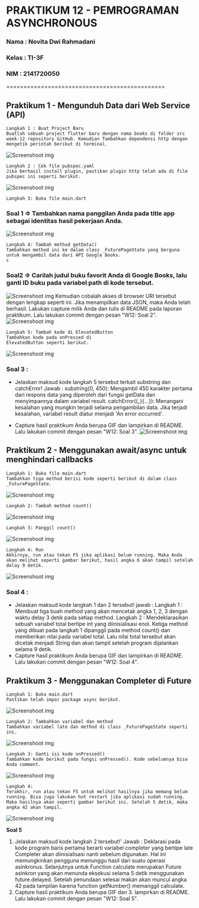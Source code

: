 # **PRAKTIKUM 12 - PEMROGRAMAN ASYNCHRONOUS**

### **Nama    : Novita Dwi Rahmadani**

### **Kelas   : TI-3F**

### **NIM     : 2141720050**

==============================================

## **Praktikum 1 - Mengunduh Data dari Web Service (API)**

    Langkah 1 : Buat Project Baru
    Buatlah sebuah project flutter baru dengan nama books di folder src week-12 repository GitHub. Kemudian Tambahkan dependensi http dengan mengetik perintah berikut di terminal.
![Screenshoot img](docs/pubadd.png)

    Langkah 2 : Cek file pubspec.yaml
    Jika berhasil install plugin, pastikan plugin http telah ada di file pubspec ini seperti berikut.
![Screenshoot img](docs/pubspec.png)

    Langkah 3: Buka file main.dart
### **Soal 1** => Tambahkan nama panggilan Anda pada title app sebagai identitas hasil pekerjaan Anda.
![Screenshoot img](docs/soal1nama.png)

    Langkah 4: Tambah method getData()
    Tambahkan method ini ke dalam class _FuturePageState yang berguna untuk mengambil data dari API Google Books.
    c
### **Soal2** => Carilah judul buku favorit Anda di Google Books, lalu ganti ID buku pada variabel path di kode tersebut. 
![Screenshoot img](docs/pathkode.png)
    Kemudian cobalah akses di browser URI tersebut dengan lengkap seperti ini. Jika menampilkan data JSON, maka Anda telah berhasil. Lakukan capture milik Anda dan tulis di README pada laporan praktikum. Lalu lakukan commit dengan pesan "W12: Soal 2".
![Screenshoot img](docs/tes.png)

    Langkah 5: Tambah kode di ElevatedButton
    Tambahkan kode pada onPressed di
    ElevatedButton seperti berikut.
![Screenshoot img](docs/elevatebtn.png)

### **Soal 3 :** 
* Jelaskan maksud kode langkah 5 tersebut terkait substring dan catchError!
Jawab : 
substring(0, 450): Mengambil 450 karakter pertama dari respons data yang diperoleh dari fungsi getData dan menyimpannya dalam variabel result.
catchError((_){...}): Menangani kesalahan yang mungkin terjadi selama pengambilan data. Jika terjadi kesalahan, variabel result diatur menjadi 'An error occurred'.

* Capture hasil praktikum Anda berupa GIF dan lampirkan di README. Lalu lakukan commit dengan pesan "W12: Soal 3".
![Screenshoot img](docs/output1.gif)



## **Praktikum 2 - Menggunakan await/async untuk menghindari callbacks**


    Langkah 1: Buka file main.dart
    Tambahkan tiga method berisi kode seperti berikut di dalam class _FuturePageState.
![Screenshoot img](docs/tambahfuture.png)

    Langkah 2: Tambah method count() 
![Screenshoot img](docs/count.png)

    Langkah 3: Panggil count()
![Screenshoot img](docs/ubahonpres.png)

    Langkah 4: Run
    Akhirnya, run atau tekan F5 jika aplikasi belum running. Maka Anda akan melihat seperti gambar berikut, hasil angka 6 akan tampil setelah delay 9 detik.
![Screenshoot img](docs/soal4.gif)

### **Soal 4 :**
* Jelaskan maksud kode langkah 1 dan 2 tersebut!
jawab :
Langkah 1 : Membuat tiga buah method yang akan mencetak angka 1, 2, 3 dengan waktu delay 3 detik pada setiap method.
Langkah 2 : Mendeklarasikan sebuah variabel total bertipe int yang diinisialisasi enol. Ketiga method yang dibuat pada langkah 1 dipanggil pada method count() dan memberikan nilai pada variabel total. Lalu nilai total tersebut akan dicetak menjadi String dan akan tampil setelah program dijalankan selama 9 detik.
* Capture hasil praktikum Anda berupa GIF dan lampirkan di README. Lalu lakukan commit dengan pesan "W12: Soal 4".


## **Praktikum 3 - Menggunakan Completer di Future**

    Langkah 1: Buka main.dart
    Pastikan telah impor package async berikut.
![Screenshoot img](docs/P3L1.png)

    Langkah 2: Tambahkan variabel dan method
    Tambahkan variabel late dan method di class _FuturePageState seperti ini.
![Screenshoot img](docs/P3L2.png)

    Langkah 3: Ganti isi kode onPressed()
    Tambahkan kode berikut pada fungsi onPressed(). Kode sebelumnya bisa Anda comment.
![Screenshoot img](docs/P3L3.png)

    Langkah 4:
    Terakhir, run atau tekan F5 untuk melihat hasilnya jika memang belum running. Bisa juga lakukan hot restart jika aplikasi sudah running. Maka hasilnya akan seperti gambar berikut ini. Setelah 5 detik, maka angka 42 akan tampil.
![Screenshoot img](docs/soal5.gif)

**Soal 5**
1. Jelaskan maksud kode langkah 2 tersebut!'
Jawab : Deklarasi pada kode program baris pertama berarti variabel completer yang bertipe late Completer akan diinisialisasi nanti sebelum digunakan. Hal ini memungkinkan pengguna menunggu hasil dari suatu operasi asinkronus. Selanjutnya untuk Function calculate merupakan Future asinkron yang akan menunda eksekusi selama 5 detik menggunakan future.delayed. Setelah penundaan selesai makan akan muncul angka 42 pada tampilan karena function getNumber() memanggil calculate.
2. Capture hasil praktikum Anda berupa GIF dan 3. lampirkan di README. Lalu lakukan commit dengan pesan "W12: Soal 5".



